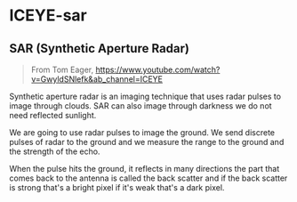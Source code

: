# ICEYE-sar

## SAR (Synthetic Aperture Radar)

> From Tom Eager, https://www.youtube.com/watch?v=GwyldSNlefk&ab_channel=ICEYE

Synthetic aperture radar is an imaging technique that uses radar pulses to image through clouds. SAR can also image through darkness we do not need reflected sunlight.

We are going to use radar pulses to image the ground. We send discrete pulses of radar to the ground and we measure the range to the ground and the strength of the echo.

When the pulse hits the ground, it reflects in many directions the part that comes back to the antenna is called the back scatter and if the back scatter is strong that's a bright pixel if it's weak that's a dark pixel.
